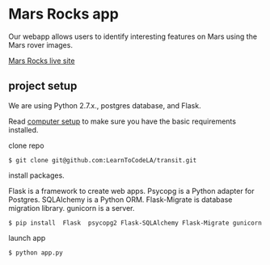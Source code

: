 # Mars Rocks app

Our webapp allows users to identify interesting features on Mars using the Mars rover images.

[Mars Rocks live site](https://marsrocks.herokuapp.com/)


## project setup

We are using Python 2.7.x., postgres database, and Flask.

Read [computer setup](https://github.com/LearnToCodeLA/marsrocks/wiki/Computer-setup) to make sure you have the basic requirements installed.

clone repo
```
$ git clone git@github.com:LearnToCodeLA/transit.git
```

install packages.

Flask is a framework to create web apps.
Psycopg is a Python adapter for Postgres.
SQLAlchemy is a Python ORM.
Flask-Migrate is database migration library.
gunicorn is a server.
```
$ pip install  Flask  psycopg2 Flask-SQLAlchemy Flask-Migrate gunicorn
```

launch app

```
$ python app.py
```
